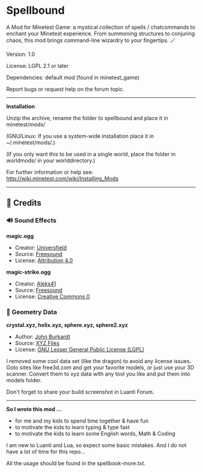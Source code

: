 # Spellbound

A Mod for Minetest Game: a mystical collection of spells / chatcommands to enchant your Minetest experience.
From summoning structures to conjuring chaos, this mod brings command-line wizardry to your fingertips. 🪄

Version: 1.0

License: LGPL 2.1 or later

Dependencies: default mod (found in minetest_game)

Report bugs or request help on the forum topic.

---
**Installation**

Unzip the archive, rename the folder to spellbound and place it in minetest/mods/

(GNU/Linux: If you use a system-wide installation place it in ~/.minetest/mods/.)

(If you only want this to be used in a single world, place the folder in worldmods/ in your worlddirectory.)

For further information or help see:
http://wiki.minetest.com/wiki/Installing_Mods

---
## 📜 Credits

### 🔊 Sound Effects

**magic.ogg**
- Creator: [Universfield](https://freesound.org/people/Universfield/)
- Source: [Freesound](https://freesound.org/people/Universfield/sounds/758818/)
- License: [Attribution 4.0](https://creativecommons.org/licenses/by/4.0/)

**magic-strike.ogg**
- Creator: [Aleks41](https://freesound.org/people/Aleks41/)
- Source: [Freesound](https://freesound.org/people/Aleks41/sounds/406063/)
- License: [Creative Commons 0](https://creativecommons.org/publicdomain/zero/1.0/)

### 📂 Geometry Data

**crystal.xyz, helix.xyz, sphere.xyz, sphere2.xyz**
- Author: [John Burkardt](https://people.math.sc.edu/Burkardt/)
- Source: [XYZ Files](https://people.math.sc.edu/Burkardt/data/xyz/xyz.html)
- License: [GNU Lesser General Public License (LGPL)](https://www.gnu.org/licenses/lgpl-2.1.html)

I removed some cool data set (like the dragon) to avoid any license issues.
Goto sites like free3d.com and get your favorite models, or just use your 3D scanner.
Convert them to xyz data with any tool you like and put them into models folder.

Don't forget to share your build screenshot in Luanti Forum.

---
**So I wrote this mod ...**

- for me and my kids to spend time together & have fun 
- to motivate the kids to learn typing & type fast
- to motivate the kids to learn some English words, Math & Coding

I am new to Luanti and Lua, so expect some basic mistakes.
And I do not have a lot of time for this repo...

All the usage should be found in the spellbook-more.txt.

